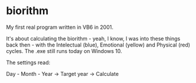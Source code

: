 # biorithm

My first real program written in VB6 in 2001.

It's about calculating the biorithm - yeah, I know, I was into these things back then - with the Intelectual (blue), Emotional (yellow) and Physical (red) cycles.
The .exe still runs today on Windows 10.

The settings read:

Day - Month - Year -> Target year -> Calculate
